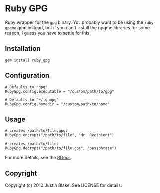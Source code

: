 # Ruby GPG

Ruby wrapper for the `gpg` binary. You probably want to be using the
`ruby-gpgme` gem instead, but if you can't install the gpgme libraries
for some reason, I guess you have to settle for this.

## Installation

    gem install ruby_gpg

## Configuration

    # Defaults to "gpg"
    RubyGpg.config.executable = "/custom/path/to/gpg"
    
    # Defaults to "~/.gnupg"
    RubyGpg.config.homedir = "/custom/path/to/home"

## Usage

    # creates /path/to/file.gpg:
    RubyGpg.encrypt("/path/to/file", "Mr. Recipient")
  
    # creates /path/to/file:
    RubyGpg.decrypt("/path/to/file.gpg", "passphrase")

For more details, see the
[RDocs](http://rdoc.info/projects/blaix/ruby_gpg).

## Copyright

Copyright (c) 2010 Justin Blake. See LICENSE for details.
